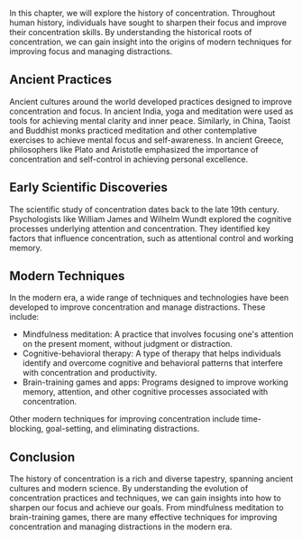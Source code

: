 
In this chapter, we will explore the history of concentration. Throughout human history, individuals have sought to sharpen their focus and improve their concentration skills. By understanding the historical roots of concentration, we can gain insight into the origins of modern techniques for improving focus and managing distractions.

Ancient Practices
-----------------

Ancient cultures around the world developed practices designed to improve concentration and focus. In ancient India, yoga and meditation were used as tools for achieving mental clarity and inner peace. Similarly, in China, Taoist and Buddhist monks practiced meditation and other contemplative exercises to achieve mental focus and self-awareness. In ancient Greece, philosophers like Plato and Aristotle emphasized the importance of concentration and self-control in achieving personal excellence.

Early Scientific Discoveries
----------------------------

The scientific study of concentration dates back to the late 19th century. Psychologists like William James and Wilhelm Wundt explored the cognitive processes underlying attention and concentration. They identified key factors that influence concentration, such as attentional control and working memory.

Modern Techniques
-----------------

In the modern era, a wide range of techniques and technologies have been developed to improve concentration and manage distractions. These include:

* Mindfulness meditation: A practice that involves focusing one's attention on the present moment, without judgment or distraction.
* Cognitive-behavioral therapy: A type of therapy that helps individuals identify and overcome cognitive and behavioral patterns that interfere with concentration and productivity.
* Brain-training games and apps: Programs designed to improve working memory, attention, and other cognitive processes associated with concentration.

Other modern techniques for improving concentration include time-blocking, goal-setting, and eliminating distractions.

Conclusion
----------

The history of concentration is a rich and diverse tapestry, spanning ancient cultures and modern science. By understanding the evolution of concentration practices and techniques, we can gain insights into how to sharpen our focus and achieve our goals. From mindfulness meditation to brain-training games, there are many effective techniques for improving concentration and managing distractions in the modern era.
